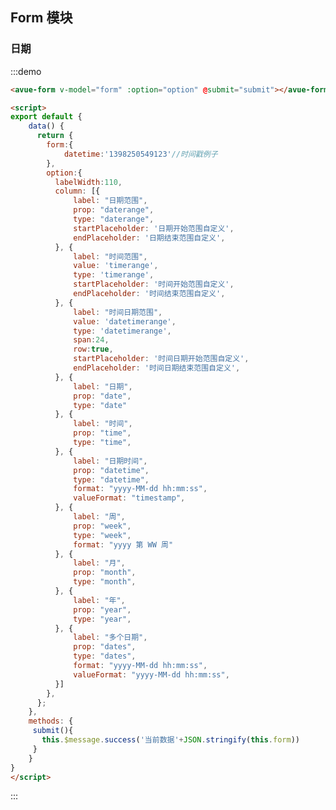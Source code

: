 <script>
export default {
    data() {
      return {
        form:{
            datetime:'1398250549123'
        },
        option:{
          labelWidth:110,
          column: [{
              label: "日期范围",
              prop: "daterange",
              type: "daterange",
              startPlaceholder: '日期开始范围自定义',
              endPlaceholder: '日期结束范围自定义',
          }, {
              label: "时间范围",
              value: 'timerange',
              type: 'timerange',
              startPlaceholder: '时间开始范围自定义',
              endPlaceholder: '时间结束范围自定义',
          }, {
              label: "时间日期范围",
              value: 'datetimerange',
              type: 'datetimerange',
              span:24,
              row:true,
              startPlaceholder: '时间日期开始范围自定义',
              endPlaceholder: '时间日期结束范围自定义',
          }, {
              label: "日期",
              prop: "date",
              type: "date"
          }, {
              label: "时间",
              prop: "time",
              type: "time",
          }, {
              label: "日期时间",
              prop: "datetime",
              type: "datetime",
              format: "yyyy-MM-dd hh:mm:ss",
              valueFormat: "timestamp",//时间戳例子
          }, {
              label: "周",
              prop: "week",
              type: "week",
              format: "yyyy 第 WW 周"
          }, {
              label: "月",
              prop: "month",
              type: "month",
          }, {
              label: "年",
              prop: "year",
              type: "year",
          }, {
              label: "多个日期",
              prop: "dates",
              type: "dates",
              format: "yyyy-MM-dd hh:mm:ss",
              valueFormat: "yyyy-MM-dd hh:mm:ss",
          }]
        },
      };
    },
    methods: {
     submit(){
       this.$message.success('当前数据'+JSON.stringify(this.form))
     }
    }
}
</script>
<style>

</style>

## Form 模块



### 日期

:::demo  
```html
<avue-form v-model="form" :option="option" @submit="submit"></avue-form>

<script>
export default {
    data() {
      return {
        form:{
            datetime:'1398250549123'//时间戳例子
        },
        option:{
          labelWidth:110,
          column: [{
              label: "日期范围",
              prop: "daterange",
              type: "daterange",
              startPlaceholder: '日期开始范围自定义',
              endPlaceholder: '日期结束范围自定义',
          }, {
              label: "时间范围",
              value: 'timerange',
              type: 'timerange',
              startPlaceholder: '时间开始范围自定义',
              endPlaceholder: '时间结束范围自定义',
          }, {
              label: "时间日期范围",
              value: 'datetimerange',
              type: 'datetimerange',
              span:24,
              row:true,
              startPlaceholder: '时间日期开始范围自定义',
              endPlaceholder: '时间日期结束范围自定义',
          }, {
              label: "日期",
              prop: "date",
              type: "date"
          }, {
              label: "时间",
              prop: "time",
              type: "time",
          }, {
              label: "日期时间",
              prop: "datetime",
              type: "datetime",
              format: "yyyy-MM-dd hh:mm:ss",
              valueFormat: "timestamp",
          }, {
              label: "周",
              prop: "week",
              type: "week",
              format: "yyyy 第 WW 周"
          }, {
              label: "月",
              prop: "month",
              type: "month",
          }, {
              label: "年",
              prop: "year",
              type: "year",
          }, {
              label: "多个日期",
              prop: "dates",
              type: "dates",
              format: "yyyy-MM-dd hh:mm:ss",
              valueFormat: "yyyy-MM-dd hh:mm:ss",
          }]
        },
      };
    },
    methods: {
     submit(){
       this.$message.success('当前数据'+JSON.stringify(this.form))
     }
    }
}
</script>
```
:::